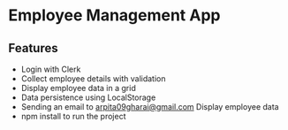 # Employee Management App

## Features
- Login with Clerk
- Collect employee details with validation
- Display employee data in a grid
- Data persistence using LocalStorage
- Sending an email to arpita09gharai@gmail.com Display employee data
- npm install to run the project

